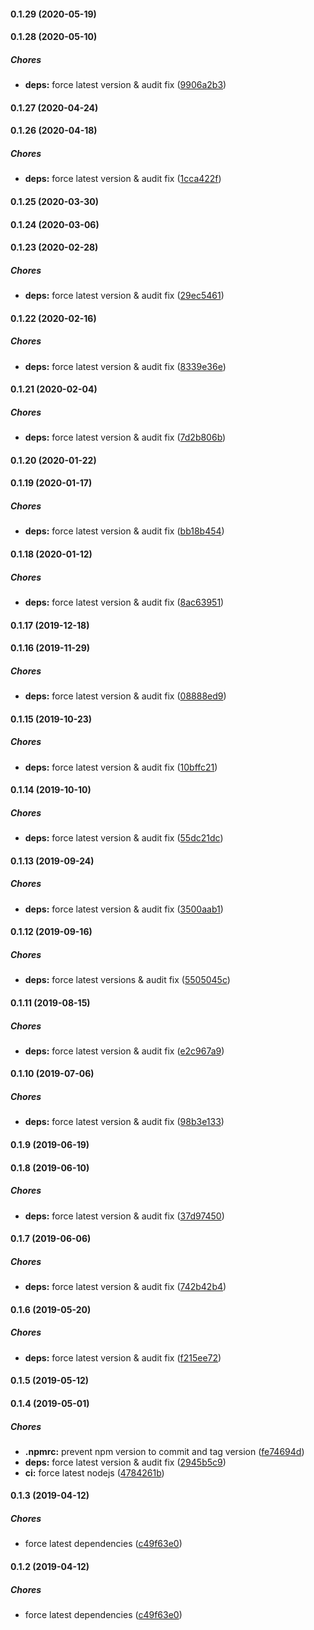 #### 0.1.29 (2020-05-19)

#### 0.1.28 (2020-05-10)

##### Chores

* **deps:**  force latest version & audit fix ([9906a2b3](https://github.com/lykmapipo/express-request-extra/commit/9906a2b3773181a4be447af53b5381f56cad875d))

#### 0.1.27 (2020-04-24)

#### 0.1.26 (2020-04-18)

##### Chores

* **deps:**  force latest version & audit fix ([1cca422f](https://github.com/lykmapipo/express-request-extra/commit/1cca422f3704003e94e638217f6ac32e254d53f9))

#### 0.1.25 (2020-03-30)

#### 0.1.24 (2020-03-06)

#### 0.1.23 (2020-02-28)

##### Chores

* **deps:**  force latest version & audit fix ([29ec5461](https://github.com/lykmapipo/express-request-extra/commit/29ec54617ed0c098c0cccf8384d9d72b5db52a5e))

#### 0.1.22 (2020-02-16)

##### Chores

* **deps:**  force latest version & audit fix ([8339e36e](https://github.com/lykmapipo/express-request-extra/commit/8339e36e926f281b86af22b3df53c775f2d22fec))

#### 0.1.21 (2020-02-04)

##### Chores

* **deps:**  force latest version & audit fix ([7d2b806b](https://github.com/lykmapipo/express-request-extra/commit/7d2b806bf9798c195b716041ef15e1557fcf184b))

#### 0.1.20 (2020-01-22)

#### 0.1.19 (2020-01-17)

##### Chores

* **deps:**  force latest version & audit fix ([bb18b454](https://github.com/lykmapipo/express-request-extra/commit/bb18b454eaf0822857fcc50f68df37b4afea5752))

#### 0.1.18 (2020-01-12)

##### Chores

* **deps:**  force latest version & audit fix ([8ac63951](https://github.com/lykmapipo/express-request-extra/commit/8ac63951f1d0597cc166a9d1feab1db2976dfdce))

#### 0.1.17 (2019-12-18)

#### 0.1.16 (2019-11-29)

##### Chores

* **deps:**  force latest version & audit fix ([08888ed9](https://github.com/lykmapipo/express-request-extra/commit/08888ed9b114d03147988ac2d7099dfd7dbcb95e))

#### 0.1.15 (2019-10-23)

##### Chores

* **deps:**  force latest version & audit fix ([10bffc21](https://github.com/lykmapipo/express-request-extra/commit/10bffc21225d1cccfcbce0b24aa7bca74145f72f))

#### 0.1.14 (2019-10-10)

##### Chores

* **deps:**  force latest version & audit fix ([55dc21dc](https://github.com/lykmapipo/express-request-extra/commit/55dc21dccade750c66f9b995a23d9ffd0901c52b))

#### 0.1.13 (2019-09-24)

##### Chores

* **deps:**  force latest version & audit fix ([3500aab1](https://github.com/lykmapipo/express-request-extra/commit/3500aab1f91c77a556f7ed5fc46a8ff663edf46c))

#### 0.1.12 (2019-09-16)

##### Chores

* **deps:**  force latest versions & audit fix ([5505045c](https://github.com/lykmapipo/express-request-extra/commit/5505045caad7e21564aba085e9be6dc1afec5025))

#### 0.1.11 (2019-08-15)

##### Chores

* **deps:**  force latest version & audit fix ([e2c967a9](https://github.com/lykmapipo/express-request-extra/commit/e2c967a99cc1ad7516eac7b37dbf2a30a77fba56))

#### 0.1.10 (2019-07-06)

##### Chores

* **deps:**  force latest version & audit fix ([98b3e133](https://github.com/lykmapipo/express-request-extra/commit/98b3e133e97bf4998fe3dc2880ec9cc64559986f))

#### 0.1.9 (2019-06-19)

#### 0.1.8 (2019-06-10)

##### Chores

* **deps:**  force latest version & audit fix ([37d97450](https://github.com/lykmapipo/express-request-extra/commit/37d97450255698232b50aa33308edc27cc22ec5b))

#### 0.1.7 (2019-06-06)

##### Chores

* **deps:**  force latest version & audit fix ([742b42b4](https://github.com/lykmapipo/express-request-extra/commit/742b42b40a636dc9d1397f1aa3a914260d247f01))

#### 0.1.6 (2019-05-20)

##### Chores

* **deps:**  force latest version & audit fix ([f215ee72](https://github.com/lykmapipo/express-request-extra/commit/f215ee7288effa2cf2f339909775c6f7b7b82b26))

#### 0.1.5 (2019-05-12)

#### 0.1.4 (2019-05-01)

##### Chores

* **.npmrc:**  prevent npm version to commit and tag version ([fe74694d](https://github.com/lykmapipo/express-request-extra/commit/fe74694d9f454f71f6c712f15e5466f66f655941))
* **deps:**  force latest version & audit fix ([2945b5c9](https://github.com/lykmapipo/express-request-extra/commit/2945b5c9fe10ff3ea619a20240c97d72a750b769))
* **ci:**  force latest nodejs ([4784261b](https://github.com/lykmapipo/express-request-extra/commit/4784261b18ddb43feb2f55357e10d29c7defb91b))

#### 0.1.3 (2019-04-12)

##### Chores

*  force latest dependencies ([c49f63e0](https://github.com/lykmapipo/express-request-extra/commit/c49f63e00a6883835d743716e7d542097ba39131))

#### 0.1.2 (2019-04-12)

##### Chores

*  force latest dependencies ([c49f63e0](https://github.com/lykmapipo/express-request-extra/commit/c49f63e00a6883835d743716e7d542097ba39131))

